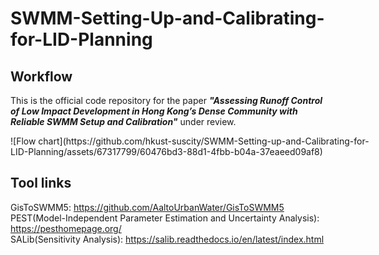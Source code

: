 # SWMM-Setting-Up-and-Calibrating-for-LID-Planning
## Workflow  

This is the official code repository for the paper ***"Assessing Runoff Control of Low Impact Development in Hong Kong’s Dense Community with Reliable SWMM Setup and Calibration"*** under review. 

<div style="width:600px ; height:600px">
![Flow chart](https://github.com/hkust-suscity/SWMM-Setting-up-and-Calibrating-for-LID-Planning/assets/67317799/60476bd3-88d1-4fbb-b04a-37eaeed09af8)
<div>

## Tool links
GisToSWMM5: https://github.com/AaltoUrbanWater/GisToSWMM5  
PEST(Model-Independent Parameter Estimation and Uncertainty Analysis): https://pesthomepage.org/  
SALib(Sensitivity Analysis): https://salib.readthedocs.io/en/latest/index.html

